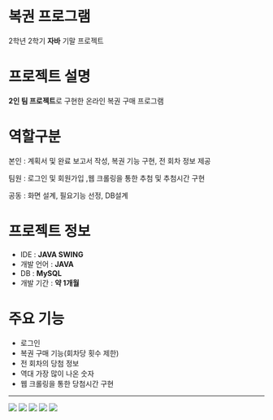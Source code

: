 # 복권 프로그램

2학년 2학기 **자바** 기말 프로젝트

# 프로젝트 설명
**2인 팀 프로젝트**로 구현한 온라인 복권 구매 프로그램

# 역할구분
본인 : 계획서 및 완료 보고서 작성, 복권 기능 구현, 전 회차 정보 제공

팀원 : 로그인 및 회원가입 ,웹 크롤링을 통한 추첨 및 추첨시간 구현

공동 : 화면 설계, 필요기능 선정, DB설계
# 프로젝트 정보
- IDE : **JAVA SWING**
- 개발 언어 : **JAVA**
- DB : **MySQL**
- 개발 기간 : **약 1개월**

# 주요 기능
- 로그인
- 복권 구매 기능(회차당 횟수 제한)
- 전 회차의 당첨 정보
- 역대 가장 많이 나온 숫자 
- 웹 크롤링을 통한 당첨시간 구현

--- 

<img src="https://github.com/MCK-OOTS/2-2lotto/assets/153693799/9d425805-312d-4ebc-81c6-7d18bb46bc2f">

<img src="https://github.com/MCK-OOTS/2-2lotto/assets/153693799/f95264fe-24ca-4800-87f1-86a41f4e985a">

<img src="https://github.com/MCK-OOTS/2-2lotto/assets/153693799/d96dc3a0-8636-43de-8990-bc614c9acc07">

<img src="https://github.com/MCK-OOTS/2-2lotto/assets/153693799/d7642e39-85ec-4a1f-b283-1cb20b306f01">

<img src="https://github.com/MCK-OOTS/2-2lotto/assets/153693799/87f7d47f-0bf2-4626-9134-42933d93a738">
